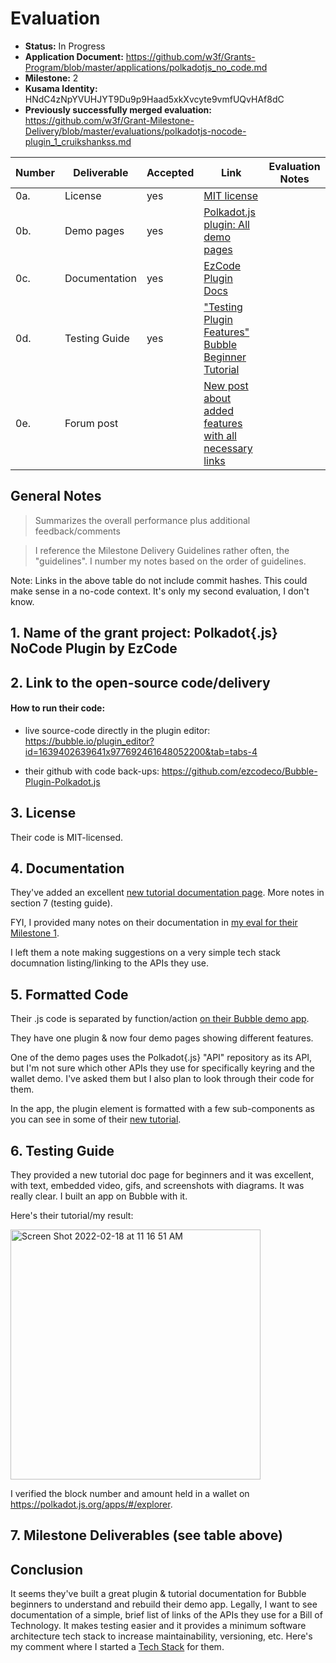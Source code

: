 # Evaluation

- **Status:** In Progress
- **Application Document:** https://github.com/w3f/Grants-Program/blob/master/applications/polkadotjs_no_code.md 
- **Milestone:** 2
- **Kusama Identity:** HNdC4zNpYVUHJYT9Du9p9Haad5xkXvcyte9vmfUQvHAf8dC
- **Previously successfully merged evaluation:** https://github.com/w3f/Grant-Milestone-Delivery/blob/master/evaluations/polkadotjs-nocode-plugin_1_cruikshankss.md

| Number | Deliverable | Accepted | Link | Evaluation Notes |
| ------ | ----------- | -------- | ---- |----------------- |
| 0a. | License | yes | [MIT license](https://github.com/ezcodeco/Bubble-Plugin-Polkadot.js/blob/main/LICENSE) | 
| 0b. | Demo pages | yes | [Polkadot.js plugin: All demo pages](https://polkadotjs.bubbleapps.io/version-test/) | 
| 0c. | Documentation | yes | [EzCode Plugin Docs](https://polkadotjs.docs.ezcodeplugins.com/) | 
| 0d. | Testing Guide | yes | ["Testing Plugin Features" Bubble Beginner Tutorial](https://ezcodeco.gitbook.io/polkadot-testing-guide/) |
| 0e. | Forum post |  | [New post about added features with all necessary links](https://forum.bubble.io/t/free-plugin-polkadot-wallet-by-ezcode/187940/2) | 


## General Notes
> Summarizes the overall performance plus additional feedback/comments

> I reference the Milestone Delivery Guidelines rather often, the "guidelines". I number my notes based on the order of guidelines.

Note: Links in the above table do not include commit hashes. This could make sense in a no-code context. It's only my second evaluation, I don't know.

## 1. Name of the grant project: Polkadot{.js} NoCode Plugin by EzCode

## 2. Link to the open-source code/delivery 
#### How to run their code:

- live source-code directly in the plugin editor: https://bubble.io/plugin_editor?id=1639402639641x977692461648052200&tab=tabs-4

- their github with code back-ups: https://github.com/ezcodeco/Bubble-Plugin-Polkadot.js

## 3. License
Their code is MIT-licensed.

## 4. Documentation 
They've added an excellent [new tutorial documentation page](https://ezcodeco.gitbook.io/polkadot-testing-guide/testing-plugin-features). More notes in section 7 (testing guide).

FYI, I provided many notes on their documentation in [my eval for their Milestone 1](https://github.com/w3f/Grant-Milestone-Delivery/blob/master/evaluations/polkadotjs-nocode-plugin_1_cruikshankss.md). 

I left them a note making suggestions on a very simple tech stack documnation listing/linking to the APIs they use.

## 5. Formatted Code
Their .js code is separated by function/action [on their Bubble demo app](https://bubble.io/page?type=page&name=polkadot_api&id=polkadotjs&tab=tabs-1).

They have one plugin & now four demo pages showing different features. 

One of the demo pages uses the Polkadot{.js} "API" repository as its API, but I'm not sure which other APIs they use for specifically keyring and the wallet demo. I've asked them but I also plan to look through their code for them.

In the app, the plugin element is formatted with a few sub-components as you can see in some of their [new tutorial](https://ezcodeco.gitbook.io/polkadot-testing-guide/testing-plugin-features).

## 6. Testing Guide

They provided a new tutorial doc page for beginners and it was excellent, with text, embedded video, gifs, and screenshots with diagrams. It was really clear. I built an app on Bubble with it.  

Here's their tutorial/my result:

<img width="400" alt="Screen Shot 2022-02-18 at 11 16 51 AM" src="https://user-images.githubusercontent.com/22508682/154767006-69e13ea0-7694-431f-a480-60974db1853b.png">

I verified the block number and amount held in a wallet on https://polkadot.js.org/apps/#/explorer. 

## 7. Milestone Deliverables (see table above) 

## Conclusion
It seems they've built a great plugin & tutorial documentation for Bubble beginners to understand and rebuild their demo app. Legally, I want to see documentation of a simple, brief list of links of the APIs they use for a Bill of Technology. It makes testing easier and it provides a minimum software architecture tech stack to increase maintainability, versioning, etc. Here's my comment where I started a [Tech Stack](https://github.com/w3f/Grant-Milestone-Delivery/pull/363#issuecomment-1045480263) for them.
